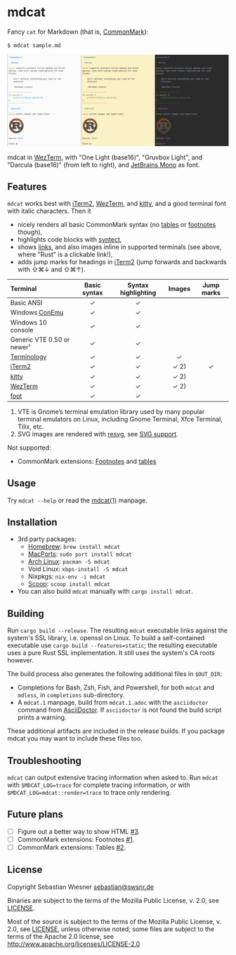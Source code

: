 # mdcat

Fancy `cat` for Markdown (that is, [CommonMark][]):

```
$ mdcat sample.md
```

![mdcat showcase with different colour themes][sxs]

mdcat in [WezTerm], with "One Light (base16)", "Gruvbox Light", and "Darcula
(base16)" (from left to right), and [JetBrains Mono] as font.

[CommonMark]: http://commonmark.org
[Solarized]: http://ethanschoonover.com/solarized
[dracula]: https://draculatheme.com/iterm/
[wezterm]: https://wezfurlong.org/wezterm/
[JetBrains Mono]: https://www.jetbrains.com/lp/mono/
[sxs]: ./screenshots/side-by-side.png

## Features

`mdcat` works best with [iTerm2], [WezTerm], and [kitty], and a good terminal font with italic characters.
Then it

* nicely renders all basic CommonMark syntax (no [tables][#2] or [footnotes][#1] though),
* highlights code blocks with [syntect],
* shows [links][osc8], and also images inline in supported terminals (see above, where "Rust" is a clickable link!),
* adds jump marks for headings in [iTerm2] (jump forwards and backwards with <key>⇧⌘↓</key> and <key>⇧⌘↑</key>).

| Terminal                   |  Basic syntax | Syntax highlighting | Images | Jump marks |
| :------------------------- | :-----------: | :-----------------: | :----: | :--------: |
| Basic ANSI                 | ✓             | ✓                   |        |            |
| Windows [ConEmu]           | ✓             | ✓                   |        |            |
| Windows 10 console         | ✓             | ✓                   |        |            |
| Generic VTE 0.50 or newer¹ | ✓             | ✓                   |        |            |
| [Terminology]              | ✓             | ✓                   | ✓      |            |
| [iTerm2]                   | ✓             | ✓                   | ✓ 2)   | ✓          |
| [kitty]                    | ✓             | ✓                   | ✓ 2)   |            |
| [WezTerm]                  | ✓             | ✓                   | ✓ 2)   |            |
| [foot]                     | ✓             | ✓                   |        |            |

1) VTE is Gnome’s terminal emulation library used by many popular terminal emulators on Linux, including Gnome Terminal, Xfce Terminal, Tilix, etc.
2) SVG images are rendered with [resvg], see [SVG support].

Not supported:

* CommonMark extensions: [Footnotes][#1] and [tables][#2]

[syntect]: https://github.com/trishume/syntect
[osc8]: https://gist.github.com/egmontkob/eb114294efbcd5adb1944c9f3cb5feda
[Terminology]: http://terminolo.gy
[ConEmu]: https://conemu.github.io
[iterm2]: https://www.iterm2.com
[WezTerm]: https://wezfurlong.org/wezterm/
[kitty]: https://sw.kovidgoyal.net/kitty/
[foot]: https://codeberg.org/dnkl/foot/
[resvg]: https://github.com/RazrFalcon/resvg
[SVG support]: https://github.com/RazrFalcon/resvg#svg-support

## Usage

Try `mdcat --help` or read the [mdcat(1)](./mdcat.1.adoc) manpage.

## Installation

* 3rd party packages:
    * [Homebrew]: `brew install mdcat`
    * [MacPorts]: `sudo port install mdcat`
    * [Arch Linux]: `pacman -S mdcat`
    * Void Linux: `xbps-install -S mdcat`
    * Nixpkgs: `nix-env -i mdcat`
    * [Scoop]: `scoop install mdcat`
* You can also build `mdcat` manually with `cargo install mdcat`.

[Homebrew]: https://formulae.brew.sh/formula/mdcat#default
[MacPorts]: https://ports.macports.org/port/mdcat/
[Arch Linux]: https://www.archlinux.org/packages/community/x86_64/mdcat/
[scoop]: https://scoop.sh/#/apps?q=mdcat

## Building

Run `cargo build --release`.
The resulting `mdcat` executable links against the system's SSL library, i.e. openssl on Linux.
To build a self-contained executable use `cargo build --features=static`; the resulting executable uses a pure Rust SSL implementation.
It still uses the system's CA roots however.

The build process also generates the following additional files in `$OUT_DIR`:

* Completions for Bash, Zsh, Fish, and Powershell, for both `mdcat` and `mdless`, in `completions` sub-directory.
* A `mdcat.1` manpage, build from `mdcat.1.adoc` with the `asciidoctor` command from [AsciiDoctor].
  If `asciidoctor` is not found the build script prints a warning.

These additional artifacts are included in the release builds.
If you package mdcat you may want to include these files too.

[AsciiDoctor]: https://asciidoctor.org/

## Troubleshooting

`mdcat` can output extensive tracing information when asked to.
Run `mdcat` with `$MDCAT_LOG=trace` for complete tracing information, or with `$MDCAT_LOG=mdcat::render=trace` to trace only rendering.

## Future plans

- [ ] Figure out a better way to show HTML [#3].
- [ ] CommonMark extensions: Footnotes [#1].
- [ ] CommonMark extensions: Tables [#2].

[#1]: https://github.com/swsnr/mdcat/issues/1
[#2]: https://github.com/swsnr/mdcat/issues/2
[#3]: https://github.com/swsnr/mdcat/issues/3
[#4]: https://github.com/swsnr/mdcat/issues/4

## License

Copyright Sebastian Wiesner <sebastian@swsnr.de>

Binaries are subject to the terms of the Mozilla Public
License, v. 2.0, see [LICENSE](LICENSE).

Most of the source is subject to the terms of the Mozilla Public
License, v. 2.0, see [LICENSE](LICENSE), unless otherwise noted;
some files are subject to the terms of the Apache 2.0 license,
see <http://www.apache.org/licenses/LICENSE-2.0>
